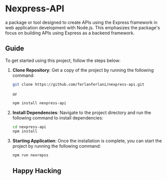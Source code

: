 # Nexpress-API

a package or tool designed to create APIs using the Express framework in web application development with Node.js. This emphasizes the package's focus on building APIs using Express as a backend framework.

## Guide

To get started using this project, follow the steps below:

1. **Clone Repository**:
   Get a copy of the project by running the following command:

   ```bash
   git clone https://github.com/ferlanferlani/nexpress-api.git
   ```
   or
   
   ```bash
   npm install nexpress-api
   ```

3. **Install Dependencies**:
  Navigate to the project directory and run the following command to install dependencies:

   ```bash
   cd nexpress-api
   npm install
   ```

4. **Starting Application**:
  Once the installation is complete, you can start the project by running the following command:

   ```bash
   npm run nexrepss
   ```
   ## Happy Hacking
